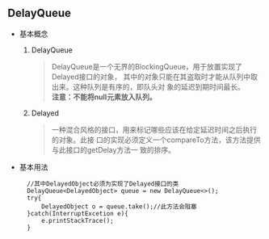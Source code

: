 DelayQueue
----------
* 基本概念
    1. DelayQueue
        >DelayQueue是一个无界的BlockingQueue，用于放置实现了Delayed接口的对象，
        其中的对象只能在其盗取时才能从队列中取出来。这种队列是有序的，即队头对
        象的延迟到期时间最长。  
        **注意：不能将null元素放入队列。**
    2. Delayed
        >一种混合风格的接口，用来标记哪些应该在给定延迟时间之后执行的对象。此接
        口的实现必须定义一个compareTo方法，该方法提供与此接口的getDelay方法一
        致的排序。
    
* 基本用法  

        //其中DelayedObject必须为实现了Delayed接口的类
        DelayQueue<DelayedObject> queue = new DelayQueue<>();
        try{
            DelayedObject o = queue.take();//此方法会阻塞
        }catch(InterruptExcetion e){
            e.printStackTrace();
        }